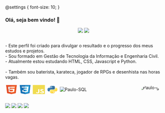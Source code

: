 @settings {
  font-size: 10;
}

### Olá, seja bem vindo! 👋

<!--
**santospgs/santospgs** is a ✨ _special_ ✨ repository because its `README.md` (this file) appears on your GitHub profile.

Here are some ideas to get you started:

- 🔭 I’m currently working on ...
- 🌱 I’m currently learning ...
- 👯 I’m looking to collaborate on ...
- 🤔 I’m looking for help with ...
- 💬 Ask me about ...
- 📫 How to reach me: ...
- 😄 Pronouns: ...
- ⚡ Fun fact: ...
-->

<div align="center">
  <a href="https://github.com/santospgs"></a>
  <img height="140em" src="https://github-readme-stats.vercel.app/api?username=santospgs&show_icons=true&theme=tokyonight&include_all_commits=true&count_private=true"/>
  <img height="140em" src="https://github-readme-stats.vercel.app/api/top-langs/?username=santospgs&layout=compact&langs_count=7&theme=tokyonight"/>
</div>

##  

<div>
    - Este perfil foi criado para divulgar o resultado e o progresso dos meus estudos e projetos.<br>
    - Sou formado em Gestão de Tecnologia da Informação e Engenharia Civil.<br>
    - Atualmente estou estudando HTML, CSS, Javascript e Python.
  <br>
  <br>
    - Também sou baterista, karateca, jogador de RPGs e desenhista nas horas vagas.
</div>
  
  
<div style="display: inline_block"><br>  
  <img align="center" alt="Paulo-HTML" height="30" width="40" src="https://raw.githubusercontent.com/devicons/devicon/master/icons/html5/html5-original.svg">
  <img align="center" alt="Paulo-CSS" height="30" width="40" src="https://raw.githubusercontent.com/devicons/devicon/master/icons/css3/css3-original.svg">
  <img align="center" alt="Paulo-Js" height="30" width="40" src="https://raw.githubusercontent.com/devicons/devicon/master/icons/javascript/javascript-plain.svg">
  <img align="center" alt="Paulo-Python" height="30" width="40" src="https://raw.githubusercontent.com/devicons/devicon/master/icons/python/python-original.svg">
  <img align="center" alt="Paulo-SQL" height="30" width="40" src="https://cdn.jsdelivr.net/gh/devicons/devicon/icons/mysql/mysql-plain.svg" />                  
  <img align="right" alt="Paulo-gif" height="150" style="border-radius:50px;" src="https://media.tenor.com/images/a98ef658ab311685ed6e9c5e498f5d77/tenor.gif">
</div>
  
  ##
  <div>
  <a href="https://www.instagram.com/pg.santos/" target="_blank"><img src="https://img.shields.io/badge/-Instagram-%23E4405F?style=for-the-badge&logo=instagram&logoColor=white" target="_blank"></a>
  <a href="https://www.linkedin.com/in/paulogsantos/" target="_blank"><img src="https://img.shields.io/badge/-LinkedIn-%230077B5?style=for-the-badge&logo=linkedin&logoColor=white" target="_blank"></a> 
   <a href="https://twitter.com/santos_pgs" target="_blank"><img src="https://img.shields.io/badge/Twitter-1DA1F2?style=for-the-badge&logo=twitter&logoColor=white" target="_blank"></a>
  <a href="https://discordapp.com/users/734937558558965812" target="_blank"><img src="https://img.shields.io/badge/Discord-7289DA?style=for-the-badge&logo=discord&logoColor=white" target="_blank"></a>
 
  
  
  <!--[Snake animation](https://github.com/rafaballerini/santospgs/blob/output/github-contribution-grid-snake.svg)-->
 
</div>
  
  
